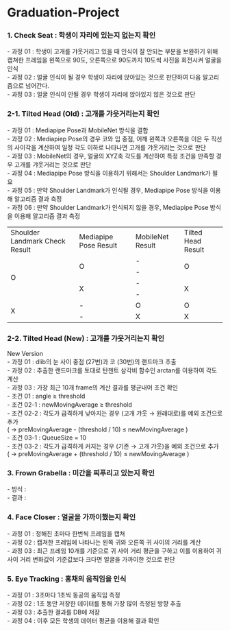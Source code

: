 # Graduation-Project

<h3> 1. Check Seat : 학생이 자리에 있는지 없는지 확인 </h3>
 - 과정 01 : 학생이 고개를 갸웃거리고 있을 때 인식이 잘 안되는 부분을 보완하기 위해 캡쳐한 프레임을 왼쪽으로 90도, 오른쪽으로 90도까지 10도씩 사진을 회전시켜 얼굴을 인식 <br>
 - 과정 02 : 얼굴 인식이 될 경우 학생이 자리에 앉아있는 것으로 판단하여 다음 알고리즘으로 넘어간다. <br>
 - 과정 03 : 얼굴 인식이 안될 경우 학생이 자리에 앉아있지 않은 것으로 판단 <br>

<h3> 2-1. Tilted Head (Old) : 고개를 갸웃거리는지 확인 </h3>
 - 과정 01 : Mediapipe Pose과 MobileNet 방식을 결합 <br>
 - 과정 02 : Mediapiep Pose의 경우 코와 입 중점, 어깨 왼쪽과 오른쪽을 이은 두 직선의 사이각을 계산하여 일정 각도 이하로 나타나면 고개를 갸웃거리는 것으로 판단 <br>
 - 과정 03 : MobileNet의 경우, 얼굴의 XYZ축 각도를 계산하여 특정 조건을 만족할 경우 고개를 갸웃거리는 것으로 판단 <br>
 - 과정 04 : Mediapipe Pose 방식을 이용하기 위해서는 Shoulder Landmark가 필요 <br>
 - 과정 05 : 만약 Shoulder Landmark가 인식될 경우, Mediapipe Pose 방식을 이용해 알고리즘 결과 측정 <br>
 - 과정 06 : 만약 Shoulder Landmark가 인식되지 않을 경우, Mediapipe Pose 방식을 이용해 알고리즘 결과 측정 <br>

<table>
    <tr>
        <td> Shoulder Landmark Check Result </td>
        <td> Mediapipe Pose Result </td>
        <td> MobileNet Result </td>
        <td> Tilted Head Result </td>
    </tr>
    <tr>
        <td rowspan="4"> O </td>
        <td rowspan="2"> O </td>
        <td> - </td>
        <td rowspan="2"> O </td>
    </tr>
    <tr>
        <td> - </td>
    </tr>
    <tr>
        <td rowspan="2"> X </td>
        <td> - </td>
        <td rowspan="2"> X </td>
    </tr>
    <tr>
        <td> - </td>
    </tr>
    <tr>
        <td rowspan="2"> X </td>
        <td> - </td>
        <td> O </td>
        <td> O</td>
    </tr>
    <tr>
        <td> - </td>
        <td> X </td>
        <td> X </td>
    </tr>
</table>

<h3> 2-2. Tilted Head (New) : 고개를 갸웃거리는지 확인 </h3>
 New Version <br>
 - 과정 01 : dlib의 눈 사이 중점 (27번)과 코 (30번)의 랜드마크 추출 <br>
 - 과정 02 : 추출한 랜드마크를 토대로 탄젠트 삼각비 함수인 arctan를 이용하여 각도 계산 <br>
 - 과정 03 : 가장 최근 10개 frame의 계산 결과를 평균내어 조건 확인 <br>
 - 조건 01 : angle ≥ threshold <br>
 - 조건 02-1 : newMovingAverage ≥ threshold <br>
 - 조건 02-2 : 각도가 급격하게 낮아지는 경우 (고개 갸웃 → 원래대로)를 예외 조건으로 추가 <br>
              ( → preMovingAverage - (threshold / 10) ≤ newMovingAverage ) <br>
 - 조건 03-1 : QueueSize = 10 <br>
 - 조건 03-2 : 각도가 급격하게 커지는 경우 (기존 → 고개 갸웃)을 예외 조건으로 추가 <br>
              ( → preMovingAverage + (threshold / 10) ≤ newMovingAverage ) <br>
 

<h3> 3. Frown Grabella : 미간을 찌푸리고 있는지 확인 </h3>
 - 방식 :  <br>
 - 결과 :  <br>

<h3> 4. Face Closer : 얼굴을 가까이했는지 확인 </h3>
 - 과정 01 : 정해진 초마다 한번씩 프레임을 캡쳐 <br>
 - 과정 02 : 캡쳐한 프레임에 나타나는 왼쪽 귀와 오른쪽 귀 사이의 거리를 계산 <br>
 - 과정 03 : 최근 프레임 10개를 기준으로 귀 사이 거리 평균을 구하고 이를 이용하여 귀 사이 거리 변화값이 기준값보다 크다면 얼굴을 가까이한 것으로 판단 <br>

<h3> 5. Eye Tracking : 홍채의 움직임을 인식 </h3>
 - 과정 01 : 3초마다 1초씩 동공의 움직임 측정 <br>
 - 과정 02 : 1초 동안 저장한 데이터를 통해 가장 많이 측정된 방향 추출 <br>
 - 과정 03 : 추출한 결과를 DB에 저장 <br>
 - 과정 04 : 이후 모든 학생의 데이터 평균을 이용해 결과 확인 <br>
